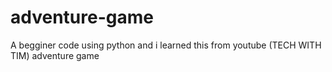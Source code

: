 # adventure-game
A begginer code using python and i learned this from youtube (TECH WITH TIM) adventure game
